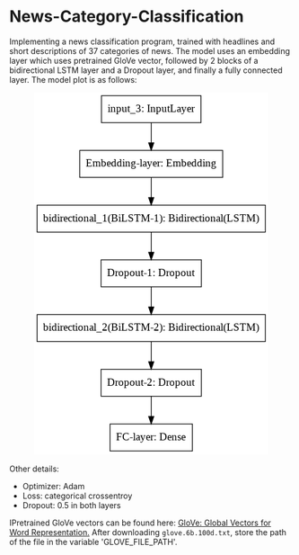 # News-Category-Classification
Implementing a news classification program, trained with headlines and short descriptions of 37 categories of news. The model uses an embedding layer which uses pretrained GloVe vector, followed by 2 blocks of a bidirectional LSTM layer and a Dropout layer, and finally a fully connected layer. The model plot is as follows:

<p align="center">
  <img src="img/model.png">
</p>

Other details:
- Optimizer: Adam
- Loss: categorical crossentroy
- Dropout: 0.5 in both layers

IPretrained GloVe vectors can be found here: [GloVe: Global Vectors for Word Representation.](https://nlp.stanford.edu/projects/glove/) After downloading `glove.6b.100d.txt`, store the path of the file in the variable 'GLOVE_FILE_PATH'.
